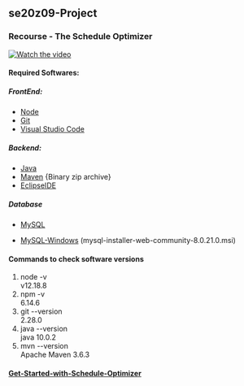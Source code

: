 ## se20z09-Project
### Recourse - The Schedule Optimizer
[![Watch the video](https://drive.google.com/file/d/10xzjNlVAh1F2jNiWDfpcufqBpeJavaLZ/view?usp=sharing)](https://www.youtube.com/watch?v=bXHF39NtZzY)
#### Required Softwares:
##### FrontEnd:
* [Node](https://nodejs.org/en/download/)
* [Git](https://git-scm.com/downloads)
* [Visual Studio Code](https://code.visualstudio.com/download)
##### Backend:
* [Java](https://www.oracle.com/java/technologies/java-archive-javase10-downloads.html)
* [Maven](https://maven.apache.org/download.cgi) {Binary zip archive}
* [EclipseIDE](https://www.eclipse.org/downloads/)
##### Database
* [MySQL](https://dev.mysql.com/downloads/)
- [MySQL-Windows](https://dev.mysql.com/downloads/windows/installer/8.0.html) (mysql-installer-web-community-8.0.21.0.msi)

#### Commands to check software versions
1. node -v <br/>
  v12.18.8
2. npm -v <br/>
  6.14.6
3. git --version <br/>
  2.28.0
4. java --version <br/>
  java 10.0.2
5. mvn --version <br/>
  Apache Maven 3.6.3

#### [Get-Started-with-Schedule-Optimizer](https://github.com/se20z09/se20z09-Project/wiki/Get-Started-with-Schedule-Optimizer)
